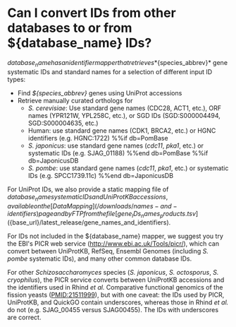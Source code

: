 # Can I convert IDs from other databases to or from ${database_name} IDs?
<!-- pombase_categories: Tools and resources -->

${database_name} has an identifier mapper that retrieves *${species_abbrev}* gene
systematic IDs and standard names for a selection of different input
ID types:

-   Find *${species_abbrev}* genes using UniProt accessions
-   Retrieve manually curated orthologs for
    -    *S. cerevisiae*: Use standard gene names (CDC28, ACT1, etc.), ORF names (YPR121W, YPL258C, etc.), or SGD IDs (SGD:S000004494, SGD:S000004635, etc.)
    -    Human: use standard gene names (CDK1, BRCA2, etc.) or HGNC identifiers (e.g. HGNC:1722)
%%if db=PomBase
    - *S. japonicus*: use standard gene names (*cdc11*, *pka1*, etc.) or systematic IDs (e.g. SJAG_01188)
%%end db=PomBase
%%if db=JaponicusDB
    - *S. pombe*: use standard gene names (*cdc11*, *pka1*, etc.) or systematic IDs (e.g. SPCC1739.11c)
%%end db=JaponicusDB

For UniProt IDs, we also provide a static mapping file of ${database_name}
systematic IDs and UniProtKB accessions, available on the [Data
Mapping](/downloads/names-and-identifiers) page and by FTP from the file
[gene_IDs_names_products.tsv](${base_url}/latest_release/gene_names_and_identifiers).

For IDs not included in the ${database_name} mapper, we suggest you try the
EBI's PICR web service (<http://www.ebi.ac.uk/Tools/picr/>), which can
convert between UniProtKB, RefSeq, Ensembl Genomes (including *S.
pombe* systematic IDs), and many other common database IDs.

For other *Schizosaccharomyces* species (*S. japonicus*, *S. octosporus*,
*S. cryophilus*), the PICR service converts between UniProtKB accessions
and the identifiers used in Rhind *et al.* Comparative functional
genomics of the fission yeasts ([PMID:21511999](http://www.ncbi.nlm.nih.gov/pubmed?term=21511999)),
but with one caveat: the IDs used by PICR, UniProtKB, and QuickGO
contain underscores, whereas those in Rhind *et al.* do not
(e.g. SJAG\_00455 versus SJAG00455). The IDs with underscores are
correct.

